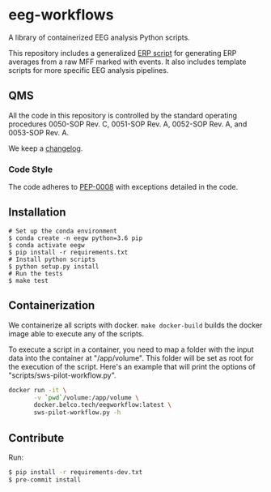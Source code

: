 # eeg-workflows
A library of containerized EEG analysis Python scripts.

This repository includes a generalized [ERP script](scripts/erp.py) for
generating ERP averages from a raw MFF marked with events. It also includes
template scripts for more specific EEG analysis pipelines.

## QMS
All the code in this repository is controlled by the standard operating
procedures 0050-SOP Rev. C, 0051-SOP Rev. A, 0052-SOP Rev. A, and
0053-SOP Rev. A.

We keep a [changelog](CHANGELOG.md).

### Code Style
The code adheres to [PEP-0008](https://www.python.org/dev/peps/pep-0008/)
with exceptions detailed in the code.

## Installation
```
# Set up the conda environment
$ conda create -n eegw python=3.6 pip
$ conda activate eegw
$ pip install -r requirements.txt
# Install python scripts
$ python setup.py install
# Run the tests
$ make test
```

## Containerization

We containerize all scripts with docker.  `make docker-build` builds the docker
image able to execute any of the scripts.

To execute a script in a container, you need to map a folder with the input
data into the container at "/app/volume".  This folder will be set as root for
the execution of the script.  Here's an example that will print the options of
"scripts/sws-pilot-workflow.py".

```bash
docker run -it \
       -v `pwd`/volume:/app/volume \
       docker.belco.tech/eegworkflow:latest \
       sws-pilot-workflow.py -h
```

## Contribute

Run:
```bash
$ pip install -r requirements-dev.txt
$ pre-commit install
```
